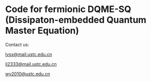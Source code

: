 # Code for fermionic DQME-SQ (Dissipaton-embedded Quantum Master Equation)

Contact us:

lvsx@mail.ustc.edu.cn

li2333@mail.ustc.edu.cn

wy2010@ustc.edu.cn 


